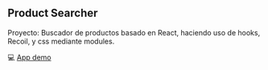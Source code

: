 ## Product Searcher

Proyecto: Buscador de productos basado en React, haciendo uso de hooks, Recoil, y css mediante modules.

:computer: [App demo](https://buscador-productos.web.app/)
